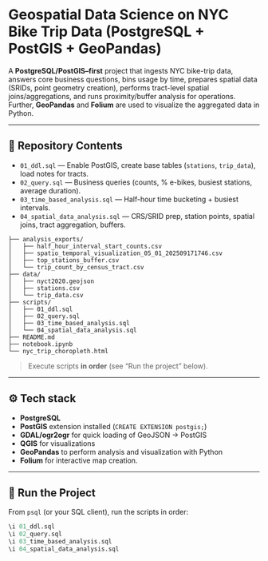 # Geospatial Data Science on NYC Bike Trip Data (PostgreSQL + PostGIS + GeoPandas)

A **PostgreSQL/PostGIS–first** project that ingests NYC bike-trip data, answers core business questions, bins usage by time, prepares spatial data (SRIDs, point geometry creation), performs tract-level spatial joins/aggregations, and runs proximity/buffer analysis for operations. Further, **GeoPandas** and **Folium** are used to visualize the aggregated data in Python.

---

## 📂 Repository Contents

- `01_ddl.sql` — Enable PostGIS, create base tables (`stations`, `trip_data`), load notes for tracts.  
- `02_query.sql` — Business queries (counts, % e-bikes, busiest stations, average duration).  
- `03_time_based_analysis.sql` — Half-hour time bucketing + busiest intervals.  
- `04_spatial_data_analysis.sql` — CRS/SRID prep, station points, spatial joins, tract aggregation, buffers.

```
├── analysis_exports/
│   ├── half_hour_interval_start_counts.csv
│   ├── spatio_temporal_visualization_05_01_202509171746.csv
│   ├── top_stations_buffer.csv
│   └── trip_count_by_census_tract.csv
├── data/
│   ├── nyct2020.geojson
│   ├── stations.csv
│   └── trip_data.csv
├── scripts/
│   ├── 01_ddl.sql
│   ├── 02_query.sql
│   ├── 03_time_based_analysis.sql
│   └── 04_spatial_data_analysis.sql
├── README.md
├── notebook.ipynb
└── nyc_trip_choropleth.html

```


> Execute scripts **in order** (see “Run the project” below).

---

## ⚙️ Tech stack

- **PostgreSQL**  
- **PostGIS** extension installed (`CREATE EXTENSION postgis;`)  
- **GDAL/ogr2ogr** for quick loading of GeoJSON → PostGIS
- **QGIS** for visualizations
- **GeoPandas** to perform analysis and visualization with Python
- **Folium** for interactive map creation.

---

## 🚀 Run the Project

From `psql` (or your SQL client), run the scripts in order:

```sql
\i 01_ddl.sql
\i 02_query.sql
\i 03_time_based_analysis.sql
\i 04_spatial_data_analysis.sql
